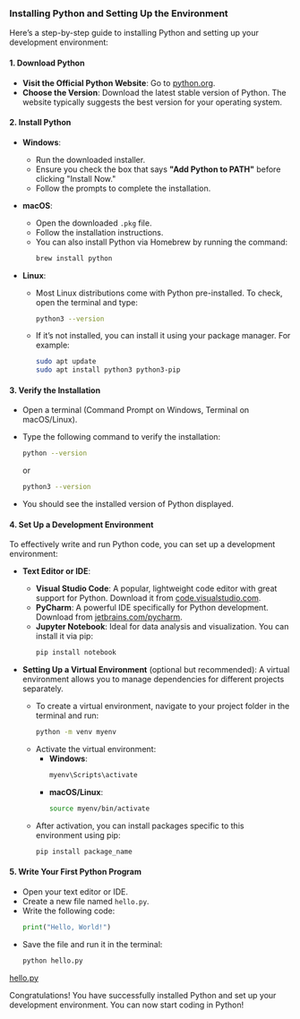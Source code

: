 ### Installing Python and Setting Up the Environment

Here’s a step-by-step guide to installing Python and setting up your development environment:

#### 1. Download Python

- **Visit the Official Python Website**: Go to [python.org](https://www.python.org/downloads/).
- **Choose the Version**: Download the latest stable version of Python. The website typically suggests the best version for your operating system.

#### 2. Install Python

- **Windows**:

  - Run the downloaded installer.
  - Ensure you check the box that says **"Add Python to PATH"** before clicking "Install Now."
  - Follow the prompts to complete the installation.
- **macOS**:

  - Open the downloaded `.pkg` file.
  - Follow the installation instructions.
  - You can also install Python via Homebrew by running the command:
    ```bash
    brew install python
    ```
- **Linux**:

  - Most Linux distributions come with Python pre-installed. To check, open the terminal and type:
    ```bash
    python3 --version
    ```
  - If it’s not installed, you can install it using your package manager. For example:
    ```bash
    sudo apt update
    sudo apt install python3 python3-pip
    ```

#### 3. Verify the Installation

- Open a terminal (Command Prompt on Windows, Terminal on macOS/Linux).
- Type the following command to verify the installation:

  ```bash
  python --version
  ```

  or

  ```bash
  python3 --version
  ```
- You should see the installed version of Python displayed.

#### 4. Set Up a Development Environment

To effectively write and run Python code, you can set up a development environment:

- **Text Editor or IDE**:

  - **Visual Studio Code**: A popular, lightweight code editor with great support for Python. Download it from [code.visualstudio.com](https://code.visualstudio.com/).
  - **PyCharm**: A powerful IDE specifically for Python development. Download from [jetbrains.com/pycharm](https://www.jetbrains.com/pycharm/).
  - **Jupyter Notebook**: Ideal for data analysis and visualization. You can install it via pip:
    ```bash
    pip install notebook
    ```
- **Setting Up a Virtual Environment** (optional but recommended):
  A virtual environment allows you to manage dependencies for different projects separately.

  - To create a virtual environment, navigate to your project folder in the terminal and run:
    ```bash
    python -m venv myenv
    ```
  - Activate the virtual environment:
    - **Windows**:
      ```bash
      myenv\Scripts\activate
      ```
    - **macOS/Linux**:
      ```bash
      source myenv/bin/activate
      ```
  - After activation, you can install packages specific to this environment using pip:
    ```bash
    pip install package_name
    ```

#### 5. Write Your First Python Program

- Open your text editor or IDE.
- Create a new file named `hello.py`.
- Write the following code:
  ```python
  print("Hello, World!")
  ```
- Save the file and run it in the terminal:
  ```bash
  python hello.py
  ```

[hello.py](code/hello/hello.py)

Congratulations! You have successfully installed Python and set up your development environment. You can now start coding in Python!
